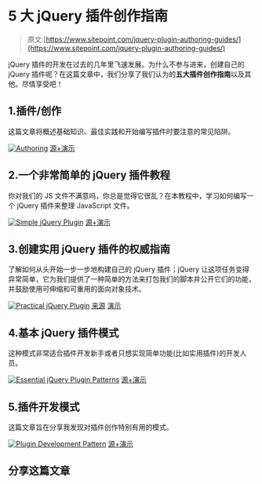 # 5 大 jQuery 插件创作指南

> 原文:[https://www.sitepoint.com/jquery-plugin-authoring-guides/](https://www.sitepoint.com/jquery-plugin-authoring-guides/)

jQuery 插件的开发在过去的几年里飞速发展。为什么不参与进来，创建自己的 jQuery 插件呢？在这篇文章中，我们分享了我们认为的**五大插件创作指南**以及其他。尽情享受吧！

## 1.插件/创作

这篇文章将概述基础知识、最佳实践和开始编写插件时要注意的常见陷阱。

 [![Authoring](../Images/ea6bdfe10429d48dc834b0fdc2a1210c.png)](http://docs.jquery.com/Plugins/Authoring) 
[源+演示](http://docs.jquery.com/Plugins/Authoring)

## 2.一个非常简单的 jQuery 插件教程

你对我们的 JS 文件不满意吗，你总是觉得它很乱？在本教程中，学习如何编写一个 jQuery 插件来整理 JavaScript 文件。

 [![Simple jQuery Plugin](../Images/3ad75fae4b222393d6302d2be82a05eb.png)](http://www.queness.com/post/112/a-really-simple-jquery-plugin-tutorial) 
[源+演示](http://www.queness.com/post/112/a-really-simple-jquery-plugin-tutorial)

## 3.创建实用 jQuery 插件的权威指南

了解如何从头开始一步一步地构建自己的 jQuery 插件；jQuery 让这项任务变得异常简单，它为我们提供了一种简单的方法来打包我们的脚本并公开它们的功能，并鼓励使用可伸缩和可重用的面向对象技术。

 [![Practical jQuery Plugin](../Images/6fa2cb0df915e558ffa10b1fc19edc38.png)](http://net.tutsplus.com/tutorials/javascript-ajax/the-definitive-guide-to-creating-a-practical-jquery-plugin/) 
[来源](http://net.tutsplus.com/tutorials/javascript-ajax/the-definitive-guide-to-creating-a-practical-jquery-plugin/) [演示](http://d2o0t5hpnwv4c1.cloudfront.net/169_jQueryPlugin/jLoader%20Article%20-%20Source%20Files/jLoader/jLoader.demo.html)

## 4.基本 jQuery 插件模式

这种模式非常适合插件开发新手或者只想实现简单功能(比如实用插件)的开发人员。

 [![Essential jQuery Plugin Patterns](../Images/99b71706cc677f9d271a71583641cdc8.png)](http://coding.smashingmagazine.com/2011/10/11/essential-jquery-plugin-patterns/) 
[源+演示](http://coding.smashingmagazine.com/2011/10/11/essential-jquery-plugin-patterns/)

## 5.插件开发模式

这篇文章旨在分享我发现对插件创作特别有用的模式。

 [![Plugin Development Pattern](../Images/d97bdb49c77c280ba576dafd3376493a.png)](http://www.learningjquery.com/2007/10/a-plugin-development-pattern) 
[源+演示](http://www.learningjquery.com/2007/10/a-plugin-development-pattern)

## 分享这篇文章